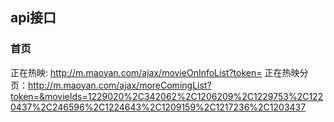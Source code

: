 ## api接口

### 首页
正在热映: http://m.maoyan.com/ajax/movieOnInfoList?token=
正在热映分页：http://m.maoyan.com/ajax/moreComingList?token=&movieIds=1229020%2C342062%2C1206209%2C1229753%2C1220437%2C246596%2C1224643%2C1209159%2C1217236%2C1203437
